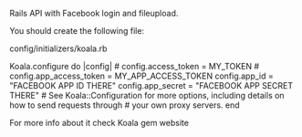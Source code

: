Rails API with Facebook login and fileupload.

You should create the following file:

config/initializers/koala.rb

Koala.configure do |config|
    # config.access_token = MY_TOKEN
    # config.app_access_token = MY_APP_ACCESS_TOKEN
    config.app_id = "FACEBOOK APP ID THERE"
    config.app_secret = "FACEBOOK APP SECRET THERE"
    # See Koala::Configuration for more options, including details on how to send requests through
    # your own proxy servers.
end

For more info about it check Koala gem website